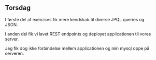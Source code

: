 ## Torsdag

I første del af exercises fik mere kendskab til diverse JPQL queries og JSON.  

I anden del fik vi lavet REST endpoints og deployet applicationen til vores server.

Jeg fik dog ikke forbindelse mellem applicationen og min mysql oppe på serveren. 
